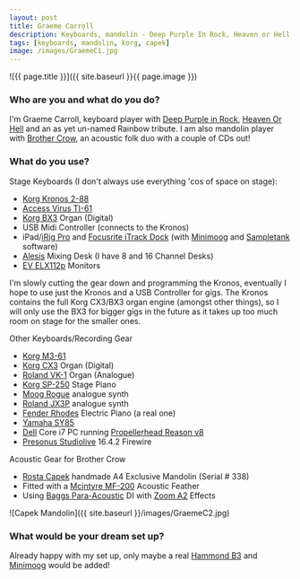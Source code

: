 ```yaml
---
layout: post
title: Graeme Carroll
description: Keyboards, mandolin - Deep Purple In Rock, Heaven or Hell, Brother Crow
tags: [keyboards, mandolin, korg, capek]
image: /images/GraemeC1.jpg
---
```


![{{ page.title }}]({{ site.baseurl }}{{ page.image }})

### Who are you and what do you do?

I'm Graeme Carroll, keyboard player with [Deep Purple in Rock](http://www.deeppurpleinrock.co.uk/), [Heaven Or Hell](https://www.facebook.com/Heavenorhellband/) and an as yet un-named Rainbow tribute. I am also mandolin player with [Brother Crow](http://www.brothercrow.co.uk/), an acoustic folk duo with a couple of CDs out!

### What do you use?

Stage Keyboards (I don't always use everything 'cos of space on stage):

* [Korg Kronos 2-88](http://www.andertons.co.uk/synths-amp-workstations/pid36610/cid619/korg-kronos-2-88-key-synthesizer-38-workstation.asp)
* [Access Virus TI-61](http://www.virus.info/virusti/overview)
* [Korg BX3](http://www.musiciansfriend.com/keyboards-midi/korg-bx3-dual-manual-organ) Organ (Digital)
* USB Midi Controller (connects to the Kronos)
* iPad/[iRig Pro](http://www.ikmultimedia.com/products/irigpro/) and [Focusrite iTrack Dock](http://us.focusrite.com/ios-audio-interfaces/itrack-dock) (with [Minimoog](http://www.arturia.com/products/ipad-synths/imini) and [Sampletank](http://www.ikmultimedia.com/products/cat-view.php?C=family-sampletank) software)
* [Alesis](http://www.alesis.com/en/index.php) Mixing Desk (I have 8 and 16 Channel Desks)
* [EV ELX112p](http://www.electrovoice.com/product.php?id=1066) Monitors

I'm slowly cutting the gear down and programming the Kronos, eventually I hope to use just the Kronos and a USB Controller for gigs. The Kronos contains the full Korg CX3/BX3 organ engine (amongst other things), so I will only use the BX3 for bigger gigs in the future as it takes up too much room on stage for the smaller ones.

Other Keyboards/Recording Gear

* [Korg M3-61](http://www.musiciansfriend.com/keyboards-midi/korg-m3-61-key-music-workstation-keyboard)
* [Korg CX3](http://www.soundonsound.com/sos/jan01/articles/korgcx3.asp) Organ (Digital)
* [Roland VK-1](http://www.sonicstate.com/synth/roland_vk-1/) Organ (Analogue)
* [Korg SP-250](http://www.musiciansfriend.com/keyboards-midi/korg-sp-250-88-key-portable-digital-piano) Stage Piano
* [Moog Rogue](http://www.vintagesynth.com/moog/rogue.php) analogue synth
* [Roland JX3P](http://www.vintagesynth.com/roland/jx3p.php) analogue synth
* [Fender Rhodes](https://en.wikipedia.org/wiki/Rhodes_piano) Electric Piano (a real one)
* [Yamaha SY85](http://www.vintagesynth.com/yamaha/sy85.php)
* [Dell](http://www.dell.co.uk/) Core i7 PC running [Propellerhead Reason v8](https://www.propellerheads.se/reason)
* [Presonus Studiolive](https://www.presonus.com/products/StudioLive-24.4.2) 16.4.2 Firewire

Acoustic Gear for Brother Crow

* [Rosta Capek](http://www.capekinstruments.com/index.php?lang=en) handmade A4 Exclusive Mandolin (Serial # 338)
* Fitted with a [Mcintyre MF-200](http://www.acousticon.com/mcintyre.htm) Acoustic Feather
* Using [Baggs Para-Acoustic](http://www.lrbaggs.com/preamps/para-di-acoustic-preamp) DI with [Zoom A2](http://www.musiciansfriend.com/amplifiers-effects/zoom-a2-acoustic-guitar-multi-effects-pedal) Effects

![Capek Mandolin]({{ site.baseurl }}/images/GraemeC2.jpg)

### What would be your dream set up?

Already happy with my set up, only maybe a real [Hammond B3](http://theatreorgans.com/grounds/docs/history.html) and [Minimoog](https://en.wikipedia.org/wiki/Minimoog) would be added!
